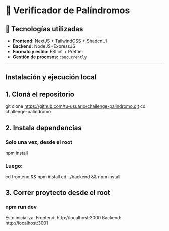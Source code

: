 
# 🔁 Verificador de Palíndromos
## 🚀 Tecnologías utilizadas

- **Frontend:** NextJS + TailwindCSS + ShadcnUI
- **Backend:** NodeJS+ExpressJS
- **Formato y estilo:** ESLint + Prettier
- **Gestión de procesos:** `concurrently`

---

## Instalación y ejecución local

## 1. Cloná el repositorio
git clone https://github.com/tu-usuario/challenge-palindromo.git
cd challenge-palindromo


## 2. Instala dependencias
### Solo una vez, desde el root
npm install

### Luego:
cd frontend && npm install
cd ../backend && npm install

## 3. Correr proytecto desde el root
### npm run dev
Esto inicializa:
Frontend: http://localhost:3000
Backend: http://localhost:3001
